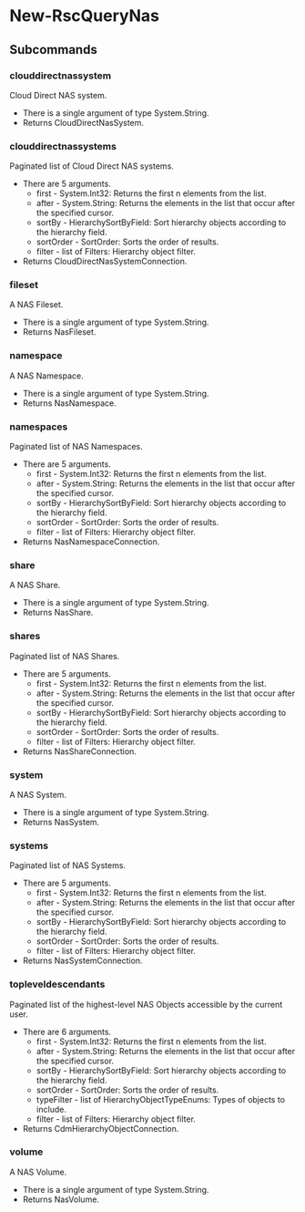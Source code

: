 # New-RscQueryNas
## Subcommands
### clouddirectnassystem
Cloud Direct NAS system.

- There is a single argument of type System.String.
- Returns CloudDirectNasSystem.
### clouddirectnassystems
Paginated list of Cloud Direct NAS systems.

- There are 5 arguments.
    - first - System.Int32: Returns the first n elements from the list.
    - after - System.String: Returns the elements in the list that occur after the specified cursor.
    - sortBy - HierarchySortByField: Sort hierarchy objects according to the hierarchy field.
    - sortOrder - SortOrder: Sorts the order of results.
    - filter - list of Filters: Hierarchy object filter.
- Returns CloudDirectNasSystemConnection.
### fileset
A NAS Fileset.

- There is a single argument of type System.String.
- Returns NasFileset.
### namespace
A NAS Namespace.

- There is a single argument of type System.String.
- Returns NasNamespace.
### namespaces
Paginated list of NAS Namespaces.

- There are 5 arguments.
    - first - System.Int32: Returns the first n elements from the list.
    - after - System.String: Returns the elements in the list that occur after the specified cursor.
    - sortBy - HierarchySortByField: Sort hierarchy objects according to the hierarchy field.
    - sortOrder - SortOrder: Sorts the order of results.
    - filter - list of Filters: Hierarchy object filter.
- Returns NasNamespaceConnection.
### share
A NAS Share.

- There is a single argument of type System.String.
- Returns NasShare.
### shares
Paginated list of NAS Shares.

- There are 5 arguments.
    - first - System.Int32: Returns the first n elements from the list.
    - after - System.String: Returns the elements in the list that occur after the specified cursor.
    - sortBy - HierarchySortByField: Sort hierarchy objects according to the hierarchy field.
    - sortOrder - SortOrder: Sorts the order of results.
    - filter - list of Filters: Hierarchy object filter.
- Returns NasShareConnection.
### system
A NAS System.

- There is a single argument of type System.String.
- Returns NasSystem.
### systems
Paginated list of NAS Systems.

- There are 5 arguments.
    - first - System.Int32: Returns the first n elements from the list.
    - after - System.String: Returns the elements in the list that occur after the specified cursor.
    - sortBy - HierarchySortByField: Sort hierarchy objects according to the hierarchy field.
    - sortOrder - SortOrder: Sorts the order of results.
    - filter - list of Filters: Hierarchy object filter.
- Returns NasSystemConnection.
### topleveldescendants
Paginated list of the highest-level NAS Objects accessible by the current user.

- There are 6 arguments.
    - first - System.Int32: Returns the first n elements from the list.
    - after - System.String: Returns the elements in the list that occur after the specified cursor.
    - sortBy - HierarchySortByField: Sort hierarchy objects according to the hierarchy field.
    - sortOrder - SortOrder: Sorts the order of results.
    - typeFilter - list of HierarchyObjectTypeEnums: Types of objects to include.
    - filter - list of Filters: Hierarchy object filter.
- Returns CdmHierarchyObjectConnection.
### volume
A NAS Volume.

- There is a single argument of type System.String.
- Returns NasVolume.

